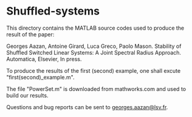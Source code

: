 # Shuffled-systems
This directory contains the MATLAB source codes used to produce the result of the paper: 

Georges Aazan, Antoine Girard, Luca Greco, Paolo Mason. Stability of Shuffled Switched Linear Systems: A Joint Spectral Radius Approach. Automatica, Elsevier, In press.

To produce the results of the first (second) example, one shall excute "first(second)_example.m".

The file "PowerSet.m" is downloaded from mathworks.com and used to build our results.

Questions and bug reports can be sent to georges.aazan@lsv.fr.
